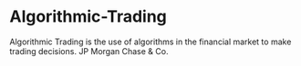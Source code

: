 # Algorithmic-Trading
Algorithmic Trading is the use of algorithms in the financial market to make trading decisions. JP Morgan Chase &amp; Co.
